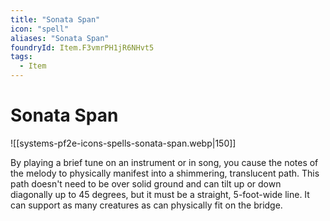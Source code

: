 ```yaml
---
title: "Sonata Span"
icon: "spell"
aliases: "Sonata Span"
foundryId: Item.F3vmrPH1jR6NHvt5
tags:
  - Item
---
```


# Sonata Span
![[systems-pf2e-icons-spells-sonata-span.webp|150]]

By playing a brief tune on an instrument or in song, you cause the notes of the melody to physically manifest into a shimmering, translucent path. This path doesn't need to be over solid ground and can tilt up or down diagonally up to 45 degrees, but it must be a straight, 5-foot-wide line. It can support as many creatures as can physically fit on the bridge.
